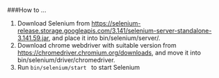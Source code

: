 ###How to ...
1) Download Selenium from https://selenium-release.storage.googleapis.com/3.141/selenium-server-standalone-3.141.59.jar, and place it into bin/selenium/server/.
2) Download chrome webdriver with suitable version from https://chromedriver.chromium.org/downloads, and move it into bin/selenium/driver/chromedriver.
3) Run ```bin/selenium/start ``` to start Selenium